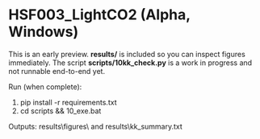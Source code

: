 # HSF003_LightCO2 (Alpha, Windows)

This is an early preview. **results/** is included so you can inspect figures immediately.
The script **scripts/10kk_check.py** is a work in progress and not runnable end-to-end yet.

Run (when complete):
1) pip install -r requirements.txt
2) cd scripts && 10_exe.bat

Outputs: results\figures\ and results\kk_summary.txt

